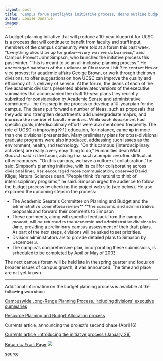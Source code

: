 ```yaml
---
layout: post
title: "Campus forum spotlights initiative process; deans outline budget proposals"
author: Louise Donahue
images:
---
```


A budget-planning initiative that will produce a 10-year blueprint for UCSC is a process that will continue to benefit from faculty and staff input, members of the campus community were told at a forum this past week. "Everything should be up for grabs--every way we do business," said Campus Provost John Simpson, who launched the initiative process this past winter. "This is meant to be an all-inclusive planning process." He encouraged members of the audience at Classroom Unit 2 to contact him or vice provost for academic affairs George Brown, or work through their own divisions, to offer suggestions on how UCSC can improve the quality and efficiency of its delivery of service. At the forum, the deans of each of the five academic divisions presented abbreviated versions of the executive summaries that accompanied the draft 10-year plans they recently submitted for consideration by Academic Senate and administrative committees--the first step in the process to develop a 10-year plan for the campus. The deans put forward a number of ideas, such as proposals that they add and strengthen departments, add undergraduate majors, and increase the number of faculty members. While each department had specific goals, interdisciplinary efforts were also mentioned frequently. The role of UCSC in improving K-12 education, for instance, came up in more than one divisional presentation. Many preliminary plans for cross-divisional graduate programs were also introduced, addressing such issues as the environment, health, and technology. "On this campus, [interdisciplinary activities] are really a very easy thing to do," Humanities dean Wlad Godzich said at the forum, adding that such attempts are often difficult at other campuses. "On this campus, we have a culture of collaboration," he said. Simpson's planning initiative, with its call for collaborating across divisional lines, has encouraged more communication, observed David Kliger, Natural Sciences dean. "People think it's natural to think of interdisciplinary programs," he said. Simpson urged the audience to follow the budget process by checking the project web site (see below). He also explained the upcoming steps in the process:

* The Academic Senate's Committee on Planning and Budget and the administrative committees review** **the academic and administrative proposals and forward their comments to Simpson.
* These comments, along with specific feedback from the campus provost, will be returned to the academic and administrative divisions in June, providing a preliminary campus assessment of their draft plans. As part of the next steps, divisions will be asked to set priorities.
* Division administrators are to provide detailed plans to Simpson by December 3\.
* The campus's comprehensive plan, incorporating these submissions, is scheduled to be completed by April or May of 2002.

  
The next campus forum will be held late in the spring quarter and focus on broader issues of campus growth, it was announced. The time and place are not yet known.  
_____  
  
Additional information on the budget planning process is available at the  
following web sites:  
  
[Campuswide Long-Range Planning Process, including divisions' executive  
summaries][1]   
  
[Resource Planning and Budget Allocation process][2]  
  
[Currents article, announcing the project's second phase (April 16)][3]  
  
[Currents article, introducing the initiative process (January 29)][4]

  
[Return to Front Page][5] ![ ][6]

[1]: http://planning.ucsc.edu/plans2001
[2]: http://planning.ucsc.edu/budget/rsrceplan/budproc.htm
[3]: http://www.ucsc.edu/currents/00-01/04-16/planning.html
[4]: http://currents.ucsc.edu/00-01/01-29/budget.html
[5]: ../../index.html
[6]: ../../images/trans.gif

[source](http://www1.ucsc.edu/currents/00-01/05-07/planning_forum.html "Permalink to planning_forum")
